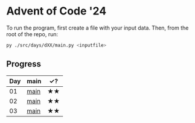 ﻿# Advent of Code '24

To run the program, first create a file with your input data. Then, from the root of the repo, run:

``` bash
py ./src/days/dXX/main.py <inputfile>
```

## Progress

| Day | main                     |✓? |
|-----|--------------------------|---|
| 01  | [main](./src/days/d01/main.py) |★★|
| 02  | [main](./src/days/d02/main.py) |★★|
| 03  | [main](./src/days/d03/main.py) |★★|
